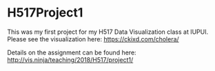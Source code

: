 # H517Project1
This was my first project for my H517 Data Visualization class at IUPUI. Please see the visualization here:
https://ckixd.com/cholera/

Details on the assignment can be found here:
http://vis.ninja/teaching/2018/H517/project1/


